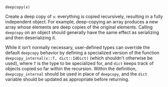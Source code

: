 ```
deepcopy(x)
```

Create a deep copy of `x`: everything is copied recursively, resulting in a fully independent object. For example, deep-copying an array produces a new array whose elements are deep copies of the original elements. Calling `deepcopy` on an object should generally have the same effect as serializing and then deserializing it.

While it isn't normally necessary, user-defined types can override the default `deepcopy` behavior by defining a specialized version of the function `deepcopy_internal(x::T, dict::IdDict)` (which shouldn't otherwise be used), where `T` is the type to be specialized for, and `dict` keeps track of objects copied so far within the recursion. Within the definition, `deepcopy_internal` should be used in place of `deepcopy`, and the `dict` variable should be updated as appropriate before returning.
